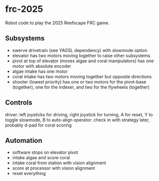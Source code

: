 # frc-2025

Robot code to play the 2025 Reefscape FRC game.

## Subsystems

- swerve drivetrain (see YAGSL dependency) with slowmode option
- elevator has two motors moving together to raise other subsystems
- pivot at top of elevator (moves algae and coral manipulators) has one motor with absolute encoder
- algae intake has one motor
- coral intake has two motors moving together but opposite directions
- shooter (lowest priority) has one or two motors for the pivot-base (together), one for the indexer, and two for the flywheels (together)

## Controls

driver: left joysticks for driving, right joystick for turning, A for reset, Y to toggle slowmode, B to auto-align
operator: check in with strategy later, probably d-pad for coral scoring

## Automation

- software stops on elevator pivot
- intake algae and score coral
- intake coral from station with vision alignment
- score at processor with vision alignment
- reset everything
